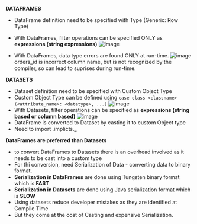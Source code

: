 **DATAFRAMES**
- DataFrame definition need to be specified with Type (Generic: Row Type)
- With DataFrames, filter operations can be specified ONLY as **expressions (string expressions)**
![image](https://user-images.githubusercontent.com/39640906/117556726-f8e03600-b039-11eb-901b-8a7b227bb17d.png)

- With DataFrames, data type errors are found ONLY at run-time.
![image](https://user-images.githubusercontent.com/39640906/117556782-9c314b00-b03a-11eb-85c4-556f8e0e7abc.png)
orders_id is incorrect column name, but is not recognized by the compiler, so can lead to suprises during run-time.

**DATASETS**
- Dataset definition need to be specified with Custom Object Type
- Custom Object Type can be defined using ```case class <classname> (<attribute_name>: <datatype>, ...)```
![image](https://user-images.githubusercontent.com/39640906/117557146-0b5c6e80-b03e-11eb-98ee-2dd3a84c0d9a.png)
- With Datasets, filter operations can be specified as **expressions (string based or column based)**
![image](https://user-images.githubusercontent.com/39640906/117557186-668e6100-b03e-11eb-91be-4fb9785b1b0c.png)
- DataFrame is converted to Dataset by casting it to custom Object type
- Need to import <sparksession>.implicts._

**DataFrames are preferred than Datasets**
- to convert DataFrames to Datasets there is an overhead involved as it needs to be cast into a custom type
- For thi conversion, need Serialization of Data - converting data to binary format.
- **Serialization in DataFrames** are done using Tungsten binary format which is **FAST**
- **Serialization in Datasets** are done using Java serialization format which is **SLOW**
- Using datasets reduce developer mistakes as they are identified at Compile Time
- But they come at the cost of Casting and expensive Serialization.
